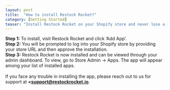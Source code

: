 ```yaml
---
layout: post
title:  "How to install Restock Rocket?"
category: [Getting Started]
teaser: "Install Restock Rocket on your Shopify store and never lose a sale ever again"
---
```

**Step 1:** To install, visit Restock Rocket and click ‘Add App’.
<br/>
**Step 2:** You will be prompted to log into your Shopify store by providing your store URL and then approve the installation.
<br/>
**Step 3:** Restock Rocket is now installed and can be viewed through your admin dashboard. To view, go to Store Admin -> Apps. The app will appear among your list of installed apps.
<br/>
<br/>
If you face any trouble in installing the app, please reach out to us for support at **<support@restockrocket.io**.
